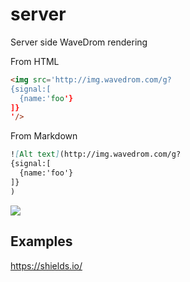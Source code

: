 # server
Server side WaveDrom rendering

From HTML

```html
<img src='http://img.wavedrom.com/g?
{signal:[
  {name:'foo'}
]}
'/>
```

From Markdown

```md
![Alt text](http://img.wavedrom.com/g?
{signal:[
  {name:'foo'}
]}
)
```

<img src="https://svg.wavedrom.com/github/wavedrom/wavedrom/master/test/reg-vl.json5"/>

## Examples

https://shields.io/
